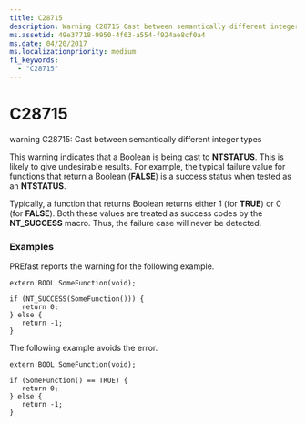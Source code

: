 ```yaml
---
title: C28715
description: Warning C28715 Cast between semantically different integer types.
ms.assetid: 49e37718-9950-4f63-a554-f924ae8cf0a4
ms.date: 04/20/2017
ms.localizationpriority: medium 
f1_keywords: 
  - "C28715"
---
```


# C28715


warning C28715: Cast between semantically different integer types

This warning indicates that a Boolean is being cast to **NTSTATUS**. This is likely to give undesirable results. For example, the typical failure value for functions that return a Boolean (**FALSE**) is a success status when tested as an **NTSTATUS**.

Typically, a function that returns Boolean returns either 1 (for **TRUE**) or 0 (for **FALSE**). Both these values are treated as success codes by the **NT\_SUCCESS** macro. Thus, the failure case will never be detected.

### <span id="examples"></span><span id="EXAMPLES"></span>Examples

PREfast reports the warning for the following example.

```
extern BOOL SomeFunction(void);

if (NT_SUCCESS(SomeFunction())) {
   return 0;
} else {
   return -1;
}
```

The following example avoids the error.

```
extern BOOL SomeFunction(void);

if (SomeFunction() == TRUE) {
   return 0;
} else {
   return -1;
}
```

 

 





